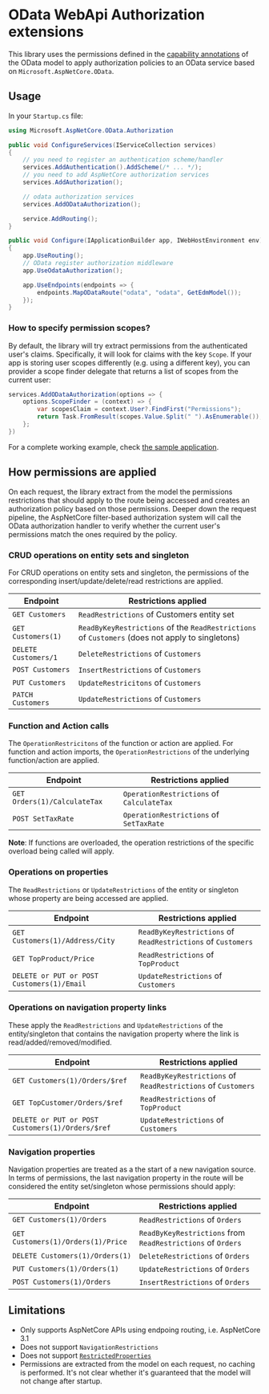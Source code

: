 # OData WebApi Authorization extensions

This library uses the permissions defined in the [capability annotations](https://github.com/oasis-tcs/odata-vocabularies/blob/master/vocabularies/Org.OData.Capabilities.V1.md) of the OData model to apply authorization policies
to an OData service based on `Microsoft.AspNetCore.OData`.

## Usage

In your `Startup.cs` file:

```c#
using Microsoft.AspNetCore.OData.Authorization
```
```c#
public void ConfigureServices(IServiceCollection services)
{
    // you need to register an authentication scheme/handler
    services.AddAuthentication().AddScheme(/* ... */);
    // you need to add AspNetCore authorization services
    services.AddAuthorization();

    // odata authorization services
    services.AddODataAuthorization();

    service.AddRouting();
}
```
```c#
public void Configure(IApplicationBuilder app, IWebHostEnvironment env)
{
    app.UseRouting();
    // OData register authorization middleware
    app.UseOdataAuthorization();

    app.UseEndpoints(endpoints => {
        endpoints.MapODataRoute("odata", "odata", GetEdmModel());
    });
}
```

### How to specify permission scopes?

By default, the library will try extract permissions from the
authenticated user's claims. Specifically, it will look for
claims with the key `Scope`. If your app is storing user scopes differently (e.g. using a different key), you can provider a scope finder delegate that returns a list of scopes from the current user:

```c#
services.AddODataAuthorization(options => {
    options.ScopeFinder = (context) => {
        var scopesClaim = context.User?.FindFirst("Permissions");
        return Task.FromResult(scopes.Value.Split(" ").AsEnumerable());
    };
})
```

For a complete working example, check [the sample application](samples/ODataAuthorizationSample).

## How permissions are applied

On each request, the library extract from the model the permissions restrictions that should apply to the route being accessed and creates an authorization policy based on those permissions. Deeper down the request pipeline, the AspNetCore filter-based authorization system will call the OData authorization handler to verify whether the current user's permissions match the ones required by the policy.

### CRUD operations on entity sets and singleton

For CRUD operations on entity sets and singleton, the permissions of the corresponding insert/update/delete/read restrictions are applied.

Endpoint                     | Restrictions applied
-----------------------------|----------------------
`GET Customers`              | `ReadRestrictions` of Customers entity set
`GET Customers(1)`            | `ReadByKeyRestrictions` of the `ReadRestrictions` of `Customers` (does not apply to singletons)
`DELETE Customers/1`         | `DeleteRestrictions` of `Customers`
`POST Customers`             | `InsertRestrictions` of `Customers`
`PUT Customers`              | `UpdateRestricitons` of `Customers`
`PATCH Customers`            | `UpdateRestrictions` of `Customers`

### Function and Action calls

The `OperationRestricitons` of the function or action are applied. For function and action imports, the `OperationRestrictions` of the underlying function/action are applied.

Endpoint                    | Restrictions applied
----------------------------|-----------------------
`GET Orders(1)/CalculateTax` | `OperationRestrictions` of `CalculateTax`
`POST SetTaxRate`            | `OperationRestrictions` of `SetTaxRate`

**Note**: If functions are overloaded, the operation restrictions of the specific overload being called will apply.

### Operations on properties

The `ReadRestrictions` or `UpdateRestrictions` of the entity or singleton whose property are being accessed are applied.

Endpoint                         | Restrictions applied
---------------------------------|----------------------
`GET Customers(1)/Address/City` | `ReadByKeyRestrictions` of `ReadRestrictions` of `Customers`
`GET TopProduct/Price`          | `ReadRestrictions` of `TopProduct`
`DELETE or PUT or POST Customers(1)/Email` | `UpdateRestrictions` of `Customers`

### Operations on navigation property links

These apply the `ReadRestrictions` and `UpdateRestrictions` of the entity/singleton that contains the navigation property where the link is read/added/removed/modified.

Endpoint                         | Restrictions applied
---------------------------------|----------------------
`GET Customers(1)/Orders/$ref` | `ReadByKeyRestrictions` of `ReadRestrictions` of `Customers`
`GET TopCustomer/Orders/$ref`          | `ReadRestrictions` of `TopProduct`
`DELETE or PUT or POST Customers(1)/Orders/$ref` | `UpdateRestrictions` of `Customers`

### Navigation properties

Navigation properties are treated as a the start of a new navigation source. In terms of permissions, the last navigation property in the route will be considered the entity set/singleton whose permissions should apply:

Endpoint                     | Restrictions applied
-----------------------------|--------------------------
`GET Customers(1)/Orders`    | `ReadRestrictions` of `Orders`
`GET Customers(1)/Orders(1)/Price`| `ReadByKeyRestrictions` from `ReadRestrictions` of `Orders`
`DELETE Customers(1)/Orders(1)` | `DeleteRestrictions` of `Orders`
`PUT Customers(1)/Orders(1)`   | `UpdateRestrictions` of `Orders`
`POST Customers(1)/Orders`     | `InsertRestrictions` of `Orders`


## Limitations
- Only supports AspNetCore APIs using endpoing routing, i.e. AspNetCore 3.1
- Does not support `NavigationRestrictions`
- Does not support [`RestrictedProperties`](https://github.com/oasis-tcs/odata-vocabularies/blob/master/vocabularies/Org.OData.Capabilities.V1.md#scopetype)
- Permissions are extracted from the model on each request, no caching is performed. It's not clear whether it's guaranteed that the model will not change after startup.